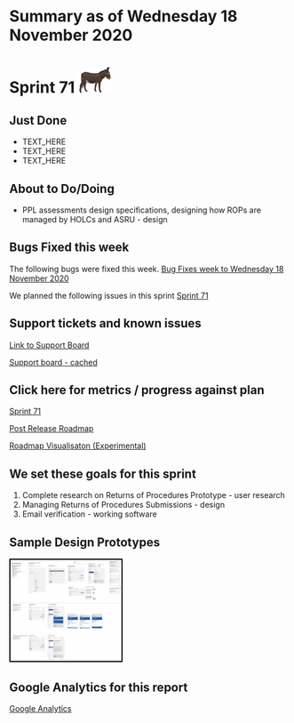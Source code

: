 # Summary as of Wednesday 18 November 2020 

# Sprint 71 ![Donkey](graphs/Donkey.png) 

## Just Done
* TEXT_HERE
* TEXT_HERE
* TEXT_HERE

## About to Do/Doing
* PPL assessments design specifications, designing how ROPs are managed by HOLCs and ASRU - design 

## Bugs Fixed this week
The following bugs were fixed this week.
[Bug Fixes week to Wednesday 18 November 2020](graphs/bugs18112020.png)

We planned the following issues in this sprint 
[Sprint 71](graphs/sprint18112020.png)

## Support tickets and known issues
[Link to Support Board](https://collaboration.homeoffice.gov.uk/jira/secure/RapidBoard.jspa?rapidView=1717&selectedIssue=ASSB-253)

[Support board - cached](graphs/supportBoard18112020.png)

## Click here for metrics / progress against plan
[Sprint 71](graphs/progress18112020.png)

[Post Release Roadmap](graphs/roadmap18112020.png)

[Roadmap Visualisaton (Experimental) ](roadmapVisualisation18112020.md)

## We set these goals for this sprint
1. Complete research on Returns of Procedures Prototype - user research 
2. Managing Returns of Procedures Submissions - design 
3. Email verification - working software


## Sample Design Prototypes
<a href="graphs/proto1_18112020.png"><img src="graphs/proto1_18112020.png" alt="HTML5 Icon" width="200" style="border:2px solid black"></a>
<br>

## Google Analytics for this report
[Google Analytics](graphs/GA18112020.png)

